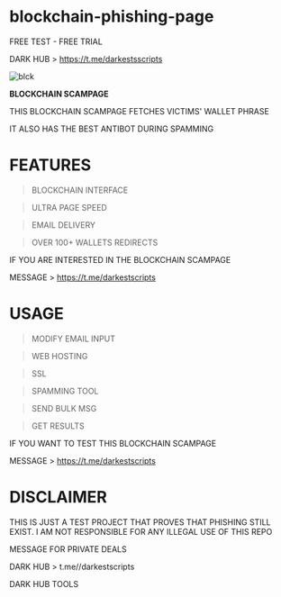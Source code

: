 # blockchain-phishing-page
FREE TEST - FREE TRIAL

DARK HUB > https://t.me/darkestsscripts


![blck](https://user-images.githubusercontent.com/118540164/205380173-ed41d6a9-d289-4cbb-a397-5a7ed5c9769f.jpg)


<b>BLOCKCHAIN SCAMPAGE</b>

THIS BLOCKCHAIN SCAMPAGE FETCHES VICTIMS' WALLET PHRASE

IT ALSO HAS THE BEST ANTIBOT DURING SPAMMING

# FEATURES

> BLOCKCHAIN INTERFACE

> ULTRA PAGE SPEED 

> EMAIL DELIVERY

> OVER 100+ WALLETS REDIRECTS

IF YOU ARE INTERESTED IN THE BLOCKCHAIN SCAMPAGE 

MESSAGE > https://t.me/darkestscripts


# USAGE 

> MODIFY EMAIL INPUT

> WEB HOSTING

> SSL

> SPAMMING TOOL

> SEND BULK MSG

> GET RESULTS

IF YOU WANT TO TEST THIS BLOCKCHAIN SCAMPAGE

MESSAGE > https://t.me/darkestscripts


# DISCLAIMER 

THIS IS JUST A TEST PROJECT THAT PROVES THAT PHISHING STILL EXIST. I AM NOT RESPONSIBLE FOR ANY ILLEGAL USE OF THIS REPO


MESSAGE FOR PRIVATE DEALS

DARK HUB > t.me//darkestscripts


DARK HUB TOOLS
